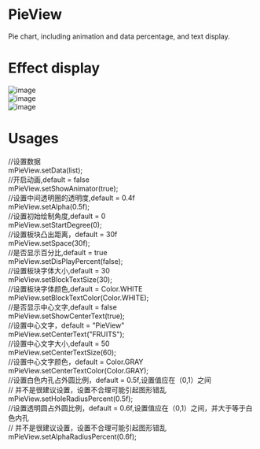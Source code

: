 # PieView
Pie chart, including animation and data percentage, and text display.
# Effect display
  ![image](https://github.com/ljm17/PieView/images/img2.png)<br/>
  ![image](https://github.com/ljm17/PieView/images/img1.jpg)<br/>
  ![image](https://github.com/ljm17/PieView/images/img3.jpg)<br/>
# Usages
  //设置数据  <br/>
  mPieView.setData(list);<br/>
  //开启动画,default = false<br/>
  mPieView.setShowAnimator(true);<br/>
  //设置中间透明圈的透明度,default = 0.4f<br/>
  mPieView.setAlpha(0.5f);<br/>
  //设置初始绘制角度,default = 0<br/>
  mPieView.setStartDegree(0);<br/>
  //设置板块凸出距离，default = 30f<br/>
  mPieView.setSpace(30f);<br/>
  //是否显示百分比,default = true<br/>
  mPieView.setDisPlayPercent(false);<br/>
  //设置板块字体大小,default = 30<br/>
  mPieView.setBlockTextSize(30);<br/>
  //设置板块字体颜色,default = Color.WHITE<br/>
  mPieView.setBlockTextColor(Color.WHITE);<br/>
  //是否显示中心文字,default = false<br/>
  mPieView.setShowCenterText(true);<br/>
  //设置中心文字，default = "PieView"<br/>
  mPieView.setCenterText("FRUITS");<br/>
  //设置中心文字大小,default = 50<br/>
  mPieView.setCenterTextSize(60);<br/>
  //设置中心文字颜色，default = Color.GRAY<br/>
  mPieView.setCenterTextColor(Color.GRAY);<br/>
  //设置白色内孔占外圆比例，default = 0.5f,设置值应在（0,1）之间<br/>
  // 并不是很建议设置，设置不合理可能引起图形错乱<br/>
  mPieView.setHoleRadiusPercent(0.5f);<br/>
  //设置透明圆占外圆比例，default = 0.6f,设置值应在（0,1）之间，并大于等于白色内孔<br/>
  // 并不是很建议设置，设置不合理可能引起图形错乱<br/>
  mPieView.setAlphaRadiusPercent(0.6f);<br/>
